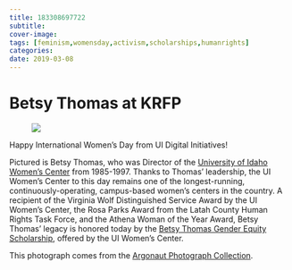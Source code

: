```yaml
---
title: 183308697722
subtitle: 
cover-image: 
tags: [feminism,womensday,activism,scholarships,humanrights]
categories: 
date: 2019-03-08
---
```


<h1>Betsy Thomas at KRFP</h1>
<figure class="tmblr-full" data-orig-height="513" data-orig-width="730">
 <img class="img-fluid" class="img-fluid"  src="https://www.lib.uidaho.edu/digital/objects/uidahodigital/183308697722.jpg" data-orig-height="513" data-orig-width="730" />
</figure>
<p>Happy International Women’s Day from UI Digital Initiatives!</p>
<p>Pictured is Betsy Thomas, who was Director of the <a href="https://www.uidaho.edu/diversity/edu/womens-center" target="_blank">University of Idaho Women’s Center</a> from 1985-1997. Thanks to Thomas’ leadership, the UI Women’s Center to this day remains one of the longest-running, continuously-operating, campus-based women’s centers in the country. A recipient of the Virginia Wolf Distinguished Service Award by the UI Women’s Center, the Rosa Parks Award from the Latah County Human Rights Task Force, and the Athena Woman of the Year Award, Betsy Thomas’ legacy is honored today by the <a href="https://www.uidaho.edu/diversity/edu/womens-center/resources/scholarships" target="_blank">Betsy Thomas Gender Equity Scholarship</a>, offered by the UI Women’s Center.</p>
<p>This photograph comes from the <a href="https://digital.lib.uidaho.edu/digital/collection/p17254coll3/search" target="_blank">Argonaut Photograph Collection</a>.</p>
